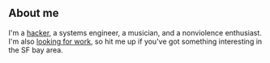 ## About me

I'm a [hacker][github], a systems engineer, a musician, and a nonviolence enthusiast.  I'm also [looking for work][resume], so hit me up if you've got something interesting in the SF bay area.

[github]: http://github.com/jayferd
[resume]: http://github.com/jayferd/resume#readme

